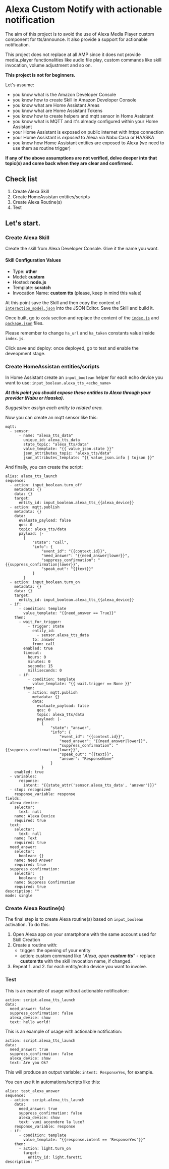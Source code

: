 # Alexa Custom Notify with actionable notification

The aim of this project is to avoid the use of Alexa Media Player custom component for tts/announce. It also provide a support for actionable notification.

This project does not replace at all AMP since it does not provide media_player functionalities like audio file play, custom commands like skill invocation, volume adjustment and so on.

**This project is not for beginners.**

Let's assume:
- you know what is the Amazon Developer Console
- you know how to create Skill in Amazon Developer Console
- you know what are Home Assistant Areas
- you know what are Home Assistant Tokens
- you know how to create helpers and mqtt sensor in Home Assistant
- you know what is MQTT and it's already configured within your Home Assistant
- your Home Assistant is exposed on public internet with https connection
- your Home Assistant is _exposed_ to Alexa via Nabu Casa or HAASKA
- you know how Home Assistant entities are exposed to Alexa (we need to use them as routine trigger)

**If any of the above assumptions are not verified, delve deeper into that topic(s) and come back when they are clear and confirmed.**

## Check list
1. Create Alexa Skill
2. Create HomeAssistan entities/scripts
3. Create Alexa Routine(s)
4. Test
 
## Let's start.

### Create Alexa Skill
Create the skill from Alexa Developer Console. Give it the name you want.

#### Skill Configuration Values

- Type: **other**
- Model: **custom**
- Hosted: **node.js**
- Template: **scratch**
- Invocation Name: **custom tts** (please, keep in mind this value)

At this point save the Skill and then copy the content of [```interaction_model.json```](https://github.com/gianlucasullazzo/alexa_my_notify/blob/main/interaction_model.json) into the JSON Editor.
Save the Skill and build it.

Once built, go to ```code``` section and replace the content of the [```index.js```](https://github.com/gianlucasullazzo/alexa_my_notify/blob/main/index.js) and [```package.json```](https://github.com/gianlucasullazzo/alexa_my_notify/blob/main/package.json) files.

Please remember to change ```ha_url``` and ```ha_token``` constants value inside ```index.js```.


Click save and deploy: once deployed, go to test and enable the deveopment stage.


### Create HomeAssistan entities/scripts
In Home Assistant create an ```input_boolean``` helper for each echo device you want to use: ```input_boolean.alexa_tts_<echo_name>```

***At this point you should expose these entities to Alexa through your provider (Nabu or Haaska).***

_Suggestion: assign each entity to related area._


Now you can create an mqtt sensor like this:
```
mqtt:
  - sensor:
      - name: "alexa_tts_data"
        unique_id: alexa_tts_data
        state_topic: "alexa_tts/data"
        value_template: "{{ value_json.state }}"
        json_attributes_topic: "alexa_tts/data"
        json_attributes_template: "{{ value_json.info | tojson }}"
```



And finally, you can create the script:


```
alias: alexa_tts_launch
sequence:
  - action: input_boolean.turn_off
    metadata: {}
    data: {}
    target:
      entity_id: input_boolean.alexa_tts_{{alexa_device}}
  - action: mqtt.publish
    metadata: {}
    data:
      evaluate_payload: false
      qos: 0
      topic: alexa_tts/data
      payload: |-
        {
            "state": "call",
            "info": {
                "event_id": "{{context.id}}",
                "need_answer": "{{need_answer|lower}}",
                "suppress_confirmation": "{{suppress_confirmation|lower}}",
                "speak_out": "{{text}}"
            }
        }
  - action: input_boolean.turn_on
    metadata: {}
    data: {}
    target:
      entity_id: input_boolean.alexa_tts_{{alexa_device}}
  - if:
      - condition: template
        value_template: "{{need_answer == True}}"
    then:
      - wait_for_trigger:
          - trigger: state
            entity_id:
              - sensor.alexa_tts_data
            to: answer
            from: call
        enabled: true
        timeout:
          hours: 0
          minutes: 0
          seconds: 15
          milliseconds: 0
      - if:
          - condition: template
            value_template: "{{ wait.trigger == None }}"
        then:
          - action: mqtt.publish
            metadata: {}
            data:
              evaluate_payload: false
              qos: 0
              topic: alexa_tts/data
              payload: |-
                {
                    "state": "answer",
                    "info": {
                        "event_id": "{{context.id}}",
                        "need_answer": "{{need_answer|lower}}",
                        "suppress_confirmation": "{{suppress_confirmation|lower}}",
                        "speak_out": "{{text}}",
                        "answer": "ResponseNone"
                    }
                }
    enabled: true
  - variables:
      response:
        intent: "{{state_attr('sensor.alexa_tts_data', 'answer')}}"
  - stop: recognized
    response_variable: response
fields:
  alexa_device:
    selector:
      text: null
    name: Alexa Device
    required: true
  text:
    selector:
      text: null
    name: Text
    required: true
  need_answer:
    selector:
      boolean: {}
    name: Need Answer
    required: true
  suppress_confirmation:
    selector:
      boolean: {}
    name: Suppress Confirmation
    required: true
description: ""
mode: single
```

### Create Alexa Routine(s)
The final step is to create Alexa routine(s) based on ```input_boolean``` activation.
To do this:
1. Open Alexa app on your smartphone with the same account used for Skill Creation
2. Create a routine with:
   - trigger: the opening of your entity
   - action: custom command like "_Alexa, open **custom tts**_" - replace **custom tts** with the skill invocation name, if changed.
3. Repeat 1. and 2. for each entity/echo device you want to involve.

### Test
This is an example of usage without actionable notification:
```
action: script.alexa_tts_launch
data:
  need_answer: false
  suppress_confirmation: false
  alexa_device: show
  text: hello world!
```

This is an example of usage with actionable notification:
```
action: script.alexa_tts_launch
data:
  need_answer: true
  suppress_confirmation: false
  alexa_device: show
  text: Are you Ok?
```

This will produce an output variable: ```intent: ResponseYes```, for example.

You can use it in automations/scripts like this:
```
alias: test_alexa_answer
sequence:
  - action: script.alexa_tts_launch
    data:
      need_answer: true
      suppress_confirmation: false
      alexa_device: show
      text: vuoi accendere la luce?
    response_variable: response
  - if:
      - condition: template
        value_template: "{{response.intent == 'ResponseYes'}}"
    then:
      - action: light.turn_on
        target:
          entity_id: light.faretti
description: ""
```
